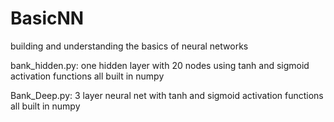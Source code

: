 # BasicNN
building and understanding the basics of neural networks

bank_hidden.py:
one hidden layer with 20 nodes using tanh and sigmoid activation functions 
all built in numpy

Bank_Deep.py:
3 layer neural net with tanh and sigmoid activation functions
all built in numpy
